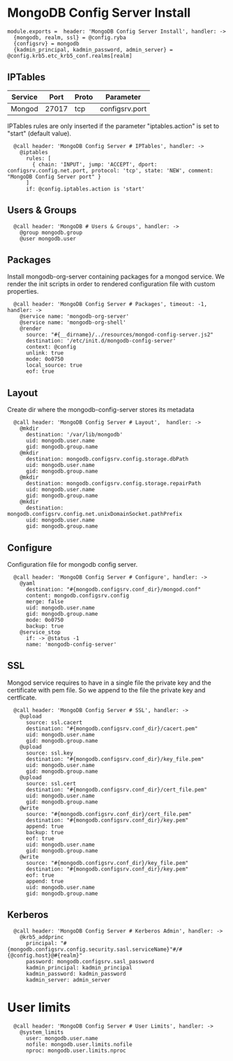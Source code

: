 
# MongoDB Config Server Install

    module.exports =  header: 'MongoDB Config Server Install', handler: ->
      {mongodb, realm, ssl} = @config.ryba
      {configsrv} = mongodb
      {kadmin_principal, kadmin_password, admin_server} = @config.krb5.etc_krb5_conf.realms[realm]

## IPTables

| Service       | Port  | Proto | Parameter       |
|---------------|-------|-------|-----------------|
| Mongod        | 27017 |  tcp  |  configsrv.port |

IPTables rules are only inserted if the parameter "iptables.action" is set to
"start" (default value).

      @call header: 'MongoDB Config Server # IPTables', handler: ->
        @iptables
          rules: [
            { chain: 'INPUT', jump: 'ACCEPT', dport: configsrv.config.net.port, protocol: 'tcp', state: 'NEW', comment: "MongoDB Config Server port" }
          ]
          if: @config.iptables.action is 'start'

## Users & Groups

      @call header: 'MongoDB # Users & Groups', handler: ->
        @group mongodb.group
        @user mongodb.user

## Packages

Install mongodb-org-server containing packages for a mongod service. We render the init scripts
in order to rendered configuration file with custom properties.

      @call header: 'MongoDB Config Server # Packages', timeout: -1, handler: ->
        @service name: 'mongodb-org-server'
        @service name: 'mongodb-org-shell'
        @render
          source: "#{__dirname}/../resources/mongod-config-server.js2"
          destination: '/etc/init.d/mongodb-config-server'
          context: @config
          unlink: true
          mode: 0o0750
          local_source: true
          eof: true

## Layout

Create dir where the mongodb-config-server stores its metadata

      @call header: 'MongoDB Config Server # Layout',  handler: ->
        @mkdir
          destination: '/var/lib/mongodb'
          uid: mongodb.user.name
          gid: mongodb.group.name
        @mkdir
          destination: mongodb.configsrv.config.storage.dbPath
          uid: mongodb.user.name
          gid: mongodb.group.name
        @mkdir
          destination: mongodb.configsrv.config.storage.repairPath
          uid: mongodb.user.name
          gid: mongodb.group.name
        @mkdir
          destination: mongodb.configsrv.config.net.unixDomainSocket.pathPrefix
          uid: mongodb.user.name
          gid: mongodb.group.name

## Configure

Configuration file for mongodb config server.

      @call header: 'MongoDB Config Server # Configure', handler: ->
        @yaml
          destination: "#{mongodb.configsrv.conf_dir}/mongod.conf"
          content: mongodb.configsrv.config
          merge: false
          uid: mongodb.user.name
          gid: mongodb.group.name
          mode: 0o0750
          backup: true
        @service_stop
          if: -> @status -1
          name: 'mongodb-config-server'

## SSL

Mongod service requires to have in a single file the private key and the certificate
with pem file. So we append to the file the private key and certficate.

      @call header: 'MongoDB Config Server # SSL', handler: ->
        @upload
          source: ssl.cacert
          destination: "#{mongodb.configsrv.conf_dir}/cacert.pem"
          uid: mongodb.user.name
          gid: mongodb.group.name
        @upload
          source: ssl.key
          destination: "#{mongodb.configsrv.conf_dir}/key_file.pem"
          uid: mongodb.user.name
          gid: mongodb.group.name
        @upload
          source: ssl.cert
          destination: "#{mongodb.configsrv.conf_dir}/cert_file.pem"
          uid: mongodb.user.name
          gid: mongodb.group.name
        @write
          source: "#{mongodb.configsrv.conf_dir}/cert_file.pem"
          destination: "#{mongodb.configsrv.conf_dir}/key.pem"
          append: true
          backup: true
          eof: true
          uid: mongodb.user.name
          gid: mongodb.group.name
        @write
          source: "#{mongodb.configsrv.conf_dir}/key_file.pem"
          destination: "#{mongodb.configsrv.conf_dir}/key.pem"
          eof: true
          append: true
          uid: mongodb.user.name
          gid: mongodb.group.name

## Kerberos

      @call header: 'MongoDB Config Server # Kerberos Admin', handler: ->
        @krb5_addprinc
          principal: "#{mongodb.configsrv.config.security.sasl.serviceName}"#/#{@config.host}@#{realm}"
          password: mongodb.configsrv.sasl_password
          kadmin_principal: kadmin_principal
          kadmin_password: kadmin_password
          kadmin_server: admin_server

# User limits

      @call header: 'MongoDB Config Server # User Limits', handler: ->
        @system_limits
          user: mongodb.user.name
          nofile: mongodb.user.limits.nofile
          nproc: mongodb.user.limits.nproc
